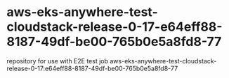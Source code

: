 # aws-eks-anywhere-test-cloudstack-release-0-17-e64eff88-8187-49df-be00-765b0e5a8fd8-77
repository for use with E2E test job aws-eks-anywhere-test-cloudstack-release-0-17:e64eff88-8187-49df-be00-765b0e5a8fd8-77
